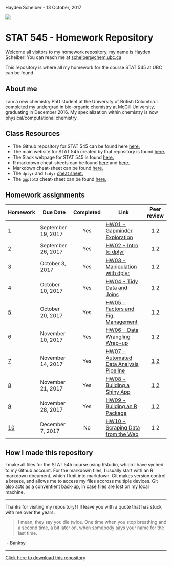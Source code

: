 Hayden Scheiber -
13 October, 2017

![](20160729_133912.jpg)

STAT 545 - Homework Repository
==============================

Welcome all visitors to my homework repository, my name is Hayden Scheiber! You can reach me at <scheiber@chem.ubc.ca>

This repository is where all my homework for the course STAT 545 at UBC can be found.

About me
--------

I am a new chemistry PhD student at the University of British Columbia. I completed my undergrad in bio-organic chemistry at McGill University, graduating in December 2016. My specialization within chemistry is now physical/computational chemistry.

Class Resources
---------------

-   The Github repository for STAT 545 can be found here [here.](https://github.com/STAT545-UBC/STAT545-UBC.github.io.git "STAT 545 Respoitory")
-   The main website for STAT 545 created by that repository is found [here.](http://stat545.com/ "STAT 545 Main Webpage")
-   The Slack webpage for STAT 545 is found [here.](https://stat545-2017.slack.com "STAT 545 Slack Webpage")
-   R markdown cheat-sheets can be found [here](https://www.rstudio.com/wp-content/uploads/2015/02/rmarkdown-cheatsheet.pdf "Cheat-sheet 1") and [here.](https://www.rstudio.com/wp-content/uploads/2016/03/rmarkdown-cheatsheet-2.0.pdf "Cheat sheet 2")
-   Markdown cheat-sheet can be found [here.](https://github.com/adam-p/markdown-here/wiki/Markdown-Cheatsheet "Markdown Cheat-sheet")
-   The `dplyr` and `tidyr` [cheat sheet.](https://www.rstudio.com/wp-content/uploads/2015/02/data-wrangling-cheatsheet.pdf "dylyr & tidyr Cheat-sheet")
-   The `ggplot2` cheat-sheet can be found [here.](https://www.rstudio.com/wp-content/uploads/2015/03/ggplot2-cheatsheet.pdf "ggplot2 Cheat-sheet")

Homework assignments
--------------------

| Homework                                                          | Due Date           | Completed | Link                                 |                                                                     Peer review                                                                    |
|-------------------------------------------------------------------|--------------------|:---------:|--------------------------------------|:--------------------------------------------------------------------------------------------------------------------------------------------------:|
| [1](http://stat545.com/hw01_edit-README.html)                     | September 19, 2017 |    Yes    | [HW01 - Gapminder Exploration](/hw01_Gapminder_Exploration/README.md "Homework 1") |                 [1](https://github.com/Maria815/STAT545-hw01-guo-maria) [2](https://github.com/sepkamal/STAT545-hw01-kamal-sepehr)                 |
| [2](http://stat545.com/hw02_explore-gapminder-dplyr.html)         | September 26, 2017 |    Yes    | [HW02 - Intro to dplyr](/hw02_Intro_to_dylyr/README.md "Homework 2") | [1](https://github.com/auduman/stat545-hw-uduman-aisha/tree/master/hw02) [2](https://github.com/qiaoyuet/STAT545-hw-Tang-Qiaoyue/tree/master/hw02) |
| [3](http://stat545.com/hw03_dplyr-and-more-ggplot2.html)          | October 3, 2017    |    Yes    | [HW03 - Manipulation with dplyr](/hw03_Manipulation_with_dplyr/README.md "Homework 3") |             [1](https://github.com/navysealtf9k/STAT545-hw-Farouk-Abdullah) [2](https://github.com/SonjaS1/STAT545-hw-surjanovic-sonja)            |
| [4](http://stat545.com/hw04_tidy-data-joins.html)                 | October 10, 2017   |    Yes    | [HW04 - Tidy Data and Joins](/hw04_Tidyr_and_Joins/README.md "Homework 4") |              [1](https://github.com/mlawre01/STAT545-hw-lawrence-mackenzie) [2](https://github.com/burkeprw/STAT545-hw-burke-patrick)              |
| [5](http://stat545.com/hw05_factor-figure-boss-repo-hygiene.html) | October 20, 2017   |    Yes    | [HW05 - Factors and Fig. Management](/hw05_Factor_Figure_Management/README.md "Homework 5") | [1](https://github.com/mlawre01/STAT545-hw-lawrence-mackenzie) [2](https://github.com/heathersummers/STAT545-hw-Summers-Heather)                                
| [6](http://stat545.com/hw06_data-wrangling-conclusion.html)       | November 10, 2017   |   Yes     | [HW06 - Data Wrangling Wrap-up](/hw06_Data_Wrangling_Wrapup/README.md "Homework 6") | [1](https://github.com/jmurthy12/STAT545-hw-murthy-janani) [2](https://github.com/vmichalowski/STAT545-hw-Michalowski-Victoria)                                          |
| [7](http://stat545.com/hw07_automation.html)       | November 14, 2017   |   Yes     | [HW07 - Automated Data Analysis Pipeline](/hw07_Data_Analysis_Pipeline/README.md "Homework 7") | [1](https://github.com/santiagodr/STAT545_hw_David_Santiago)  [2](https://github.com/mattsada/STAT547-hw-mattsson-adam) |
| [8](http://stat545.com/hw08_shiny.html)       | November 21, 2017   |   Yes     | [HW08 - Building a Shiny App](/hw08_Shiny_App/README.md "Homework 8") | [1](https://github.com/juansbr7/STAT547Bonilla_Juan)  [2](https://github.com/swynes/STAT545-hw-wynes-chris/)  |
| [9](http://stat545.com/hw09_package.html)       | November 28, 2017   |   Yes     | [HW09 - Building an R Package](/hw09_R_Package/README.md "Homework 9") | [1](https://github.com/gbraich/STAT547-hw-Braich-Gurneet)  [2](https://github.com/rainerlempert/Lempert_Rainer_hw09) |
| [10](http://stat545.com/hw10_data-from-web.html)       | December 7, 2017   |   No    | [HW10 - Scraping Data from the Web](/hw10_Web_Data_Scraping/README.md "Homework 10") | 1  2 |

How I made this repository
--------------------------

I make all files for the STAT 545 course using Rstudio, which I have syched to my Github account. For the markdown files, I usually start with an R markdown document, which I knit into markdown. Git makes version control a breeze, and allows me to access my files accross multiple devices. Git also acts as a conventient back-up, in case files are lost on my local machine.

------------------------------------------------------------------------

Thanks for visiting my repository! I'll leave you with a quote that has stuck with me over the years:

> I mean, they say you die twice. One time when you stop breathing and a second time, a bit later on, when somebody says your name for the last time.

 - Banksy

------------------------------------------------------------------------

[Click here to download this repository](https://github.com/HScheiber/STAT545-hw-Scheiber-Hayden/archive/master.zip "Download")
